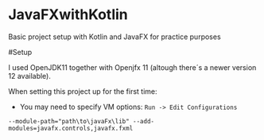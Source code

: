 # JavaFXwithKotlin
Basic project setup with Kotlin and JavaFX for practice purposes

#Setup

I used OpenJDK11 together with Openjfx 11 (altough there´s a newer version 12 available).

When setting this project up for the first time:

* You may need to specify VM options: ```
                                      Run -> Edit Configurations
                                      ```
```
--module-path="path\to\javaFx\lib" --add-modules=javafx.controls,javafx.fxml
```